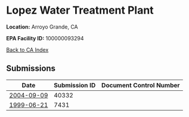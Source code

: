 # Lopez Water Treatment Plant

**Location:** Arroyo Grande, CA

**EPA Facility ID:** 100000093294

[Back to CA Index](../../index.md)

## Submissions

| Date | Submission ID | Document Control Number |
|------|--------------|-------------------------|
| [2004-09-09](submissions/40332.md) | 40332 |  |
| [1999-06-21](submissions/7431.md) | 7431 |  |

